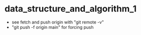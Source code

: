 # data_structure_and_algorithm_1

- see fetch and push origin with "git remote -v"
- "git push -f origin main" for forcing push
